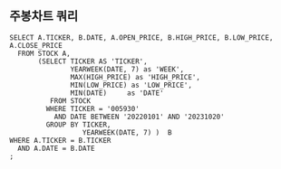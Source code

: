 ## 주봉차트 쿼리
    
    SELECT A.TICKER, B.DATE, A.OPEN_PRICE, B.HIGH_PRICE, B.LOW_PRICE, A.CLOSE_PRICE
      FROM STOCK A,
    	   (SELECT TICKER AS 'TICKER',
    			   YEARWEEK(DATE, 7) as 'WEEK', 
    			   MAX(HIGH_PRICE) as 'HIGH_PRICE',
    			   MIN(LOW_PRICE) as 'LOW_PRICE',
    			   MIN(DATE)     as 'DATE'
    		  FROM STOCK 
    		 WHERE TICKER = '005930'
    		   AND DATE BETWEEN '20220101' AND '20231020'
    		 GROUP BY TICKER,
    				  YEARWEEK(DATE, 7) )  B	
    WHERE A.TICKER = B.TICKER
      AND A.DATE = B.DATE
    ;
